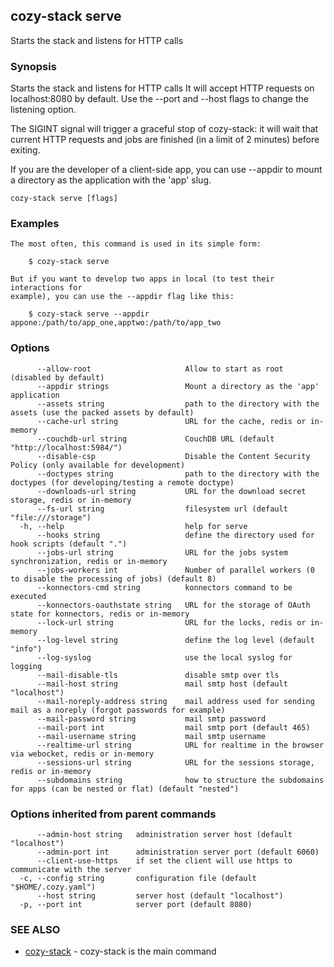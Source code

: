 ## cozy-stack serve

Starts the stack and listens for HTTP calls

### Synopsis


Starts the stack and listens for HTTP calls
It will accept HTTP requests on localhost:8080 by default.
Use the --port and --host flags to change the listening option.

The SIGINT signal will trigger a graceful stop of cozy-stack: it will wait that
current HTTP requests and jobs are finished (in a limit of 2 minutes) before
exiting.

If you are the developer of a client-side app, you can use --appdir
to mount a directory as the application with the 'app' slug.


```
cozy-stack serve [flags]
```

### Examples

```
The most often, this command is used in its simple form:

	$ cozy-stack serve

But if you want to develop two apps in local (to test their interactions for
example), you can use the --appdir flag like this:

	$ cozy-stack serve --appdir appone:/path/to/app_one,apptwo:/path/to/app_two

```

### Options

```
      --allow-root                     Allow to start as root (disabled by default)
      --appdir strings                 Mount a directory as the 'app' application
      --assets string                  path to the directory with the assets (use the packed assets by default)
      --cache-url string               URL for the cache, redis or in-memory
      --couchdb-url string             CouchDB URL (default "http://localhost:5984/")
      --disable-csp                    Disable the Content Security Policy (only available for development)
      --doctypes string                path to the directory with the doctypes (for developing/testing a remote doctype)
      --downloads-url string           URL for the download secret storage, redis or in-memory
      --fs-url string                  filesystem url (default "file:///storage")
  -h, --help                           help for serve
      --hooks string                   define the directory used for hook scripts (default ".")
      --jobs-url string                URL for the jobs system synchronization, redis or in-memory
      --jobs-workers int               Number of parallel workers (0 to disable the processing of jobs) (default 8)
      --konnectors-cmd string          konnectors command to be executed
      --konnectors-oauthstate string   URL for the storage of OAuth state for konnectors, redis or in-memory
      --lock-url string                URL for the locks, redis or in-memory
      --log-level string               define the log level (default "info")
      --log-syslog                     use the local syslog for logging
      --mail-disable-tls               disable smtp over tls
      --mail-host string               mail smtp host (default "localhost")
      --mail-noreply-address string    mail address used for sending mail as a noreply (forgot passwords for example)
      --mail-password string           mail smtp password
      --mail-port int                  mail smtp port (default 465)
      --mail-username string           mail smtp username
      --realtime-url string            URL for realtime in the browser via webocket, redis or in-memory
      --sessions-url string            URL for the sessions storage, redis or in-memory
      --subdomains string              how to structure the subdomains for apps (can be nested or flat) (default "nested")
```

### Options inherited from parent commands

```
      --admin-host string   administration server host (default "localhost")
      --admin-port int      administration server port (default 6060)
      --client-use-https    if set the client will use https to communicate with the server
  -c, --config string       configuration file (default "$HOME/.cozy.yaml")
      --host string         server host (default "localhost")
  -p, --port int            server port (default 8080)
```

### SEE ALSO
* [cozy-stack](cozy-stack.md)	 - cozy-stack is the main command

